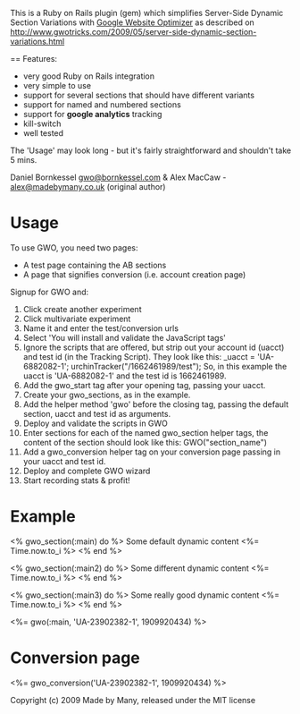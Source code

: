 This is a Ruby on Rails plugin (gem) which simplifies Server-Side Dynamic Section Variations with 
[Google Website Optimizer](http://www.google.com/websiteoptimizer) as described on 
http://www.gwotricks.com/2009/05/server-side-dynamic-section-variations.html

== Features: 

* very good Ruby on Rails integration
* very simple to use
* support for several sections that should have different variants
* support for named and numbered sections
* support for <b>google analytics</b> tracking
* kill-switch
* well tested


The 'Usage' may look long - but it's fairly straightforward and shouldn't take 5 mins.

Daniel Bornkessel gwo@bornkessel.com & Alex MacCaw - alex@madebymany.co.uk (original author)

Usage
=====

To use GWO, you need two pages:
* A test page containing the AB sections
* A page that signifies conversion (i.e. account creation page)

Signup for GWO and:
1.  Click create another experiment
2.  Click multivariate experiment
3.  Name it and enter the test/conversion urls
4.  Select 'You will install and validate the JavaScript tags'
5.   Ignore the scripts that are offered, but strip out your account id (uacct) and test id (in the Tracking Script).
     They look like this:
       _uacct = 'UA-6882082-1';
       urchinTracker("/1662461989/test");
     So, in this example the uacct is 'UA-6882082-1' and the test id is 1662461989.
6.  Add the gwo_start tag after your opening <body> tag, passing your uacct.
7.  Create your gwo_sections, as in the example.
8.  Add the helper method 'gwo' before the closing </body> tag, passing the default section, uacct and test id as arguments.
9.  Deploy and validate the scripts in GWO
10. Enter sections for each of the named gwo_section helper tags, the content of the section should look like this:
    GWO("section_name")
11. Add a gwo_conversion helper tag on your conversion page passing in your uacct and test id.
12. Deploy and complete GWO wizard
13. Start recording stats & profit!


Example
=======

  <% gwo_section(:main) do %>
    Some default dynamic content <%= Time.now.to_i %>
  <% end %>

  <% gwo_section(:main2) do %>
    Some different dynamic content <%= Time.now.to_i %>
  <% end %>

  <% gwo_section(:main3) do %>
    Some really good dynamic content <%= Time.now.to_i %>
  <% end %>

  <%= gwo(:main, 'UA-23902382-1', 1909920434) %>

Conversion page
===============

  <%= gwo_conversion('UA-23902382-1', 1909920434) %>


Copyright (c) 2009 Made by Many, released under the MIT license
